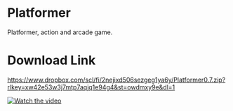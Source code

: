 # Platformer
Platformer, action and arcade game.

# Download Link
https://www.dropbox.com/scl/fi/2nejixd506sezgeg1ya6y/Platformer0.7.zip?rlkey=xw42e53w3j7mtp7aqjq1e94g4&st=owdmxy9e&dl=1

[![Watch the video](https://i.sstatic.net/Vp2cE.png)](https://youtu.be/vt5fpE0bzSY)
